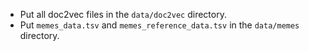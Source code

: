 - Put all doc2vec files in the `data/doc2vec` directory.
- Put `memes_data.tsv` and `memes_reference_data.tsv` in the `data/memes` directory.

